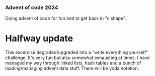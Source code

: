 ### Advent of code 2024

Doing advent of code for fun and to get back in "c shape".

# Halfway update
This excercise degraded/upgraded into a "write everything yourself" challenge. It's very fun but also somewhat exhausting at times. I have managed my way through linked lists, hash tables and a bunch of loading/managing advent data stuff. There will be yoda notation.
